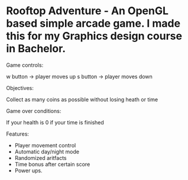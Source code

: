 # Rooftop Adventure - An OpenGL based simple arcade game. I made this for my Graphics design course in Bachelor.

Game controls:

w button -> player moves up
s button -> player moves down


Objectives:

Collect as many coins as possible without losing heath or time


Game over conditions:

If your health is 0
if your time is finished

Features:

* Player movement control
* Automatic day/night mode
* Randomized aritfacts
* Time bonus after certain score
* Power ups.
